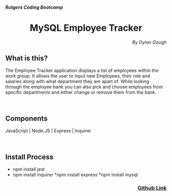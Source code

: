 <h5>Rutgers Coding Bootcamp</h5>
<h1 align="center">MySQL Employee Tracker</h1>

<p align="right" style="font-style: italic;">By Dylan Gough</p>

<h2>What is this?</h2>

The Employee Tracker application displays a list of employees within the work group. It allows the user to input new Employees, their role and salaries along with what department they are apart of. While looking through the employee bank you can also pick and choose employees from specific departments and either change or remove them from the bank.

<br>


<h2>Components</h2>

JavaScript | Node.JS | Express | Inquirer

<br>

<h2>Install Process</h2>

* npm install jest
* npm install inquirer
*npm install express
*npm install mysql


<h3 align="right"><a href="https://github.com/dylangough/MySQL-Employee-Tracker">Github Link</a></h3>
